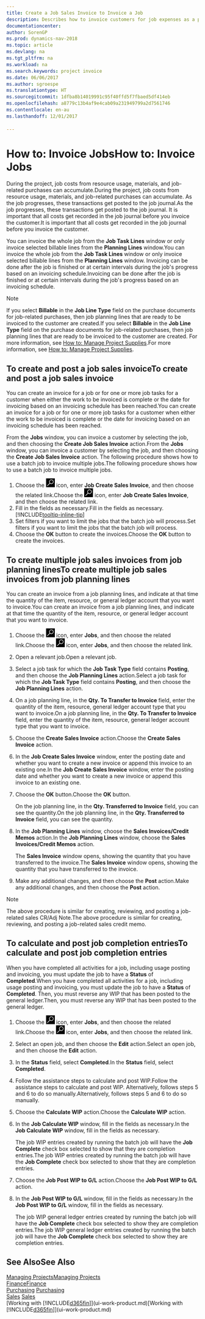 ```yaml
---
title: Create a Job Sales Invoice to Invoice a Job
description: Describes how to invoice customers for job expenses as a project progresses.
documentationcenter: 
author: SorenGP
ms.prod: dynamics-nav-2018
ms.topic: article
ms.devlang: na
ms.tgt_pltfrm: na
ms.workload: na
ms.search.keywords: project invoice
ms.date: 06/06/2017
ms.author: sgroespe
ms.translationtype: HT
ms.sourcegitcommit: 1dfba8b14019991c95f40ffd5f7fbaed5df414eb
ms.openlocfilehash: a8779c13b4af9e4cab09a231949799a2d7561746
ms.contentlocale: en-au
ms.lasthandoff: 12/01/2017

---
```

# <a name="how-to-invoice-jobs"></a><span data-ttu-id="6e4ec-103">How to: Invoice Jobs</span><span class="sxs-lookup"><span data-stu-id="6e4ec-103">How to: Invoice Jobs</span></span>
<span data-ttu-id="6e4ec-104">During the project, job costs from resource usage, materials, and job-related purchases can accumulate.</span><span class="sxs-lookup"><span data-stu-id="6e4ec-104">During the project, job costs from resource usage, materials, and job-related purchases can accumulate.</span></span> <span data-ttu-id="6e4ec-105">As the job progresses, these transactions get posted to the job journal.</span><span class="sxs-lookup"><span data-stu-id="6e4ec-105">As the job progresses, these transactions get posted to the job journal.</span></span> <span data-ttu-id="6e4ec-106">It is important that all costs get recorded in the job journal before you invoice the customer.</span><span class="sxs-lookup"><span data-stu-id="6e4ec-106">It is important that all costs get recorded in the job journal before you invoice the customer.</span></span>

<span data-ttu-id="6e4ec-107">You can invoice the whole job from the **Job Task Lines** window or only invoice selected billable lines from the **Planning Lines** window.</span><span class="sxs-lookup"><span data-stu-id="6e4ec-107">You can invoice the whole job from the **Job Task Lines** window or only invoice selected billable lines from the **Planning Lines** window.</span></span> <span data-ttu-id="6e4ec-108">Invoicing can be done after the job is finished or at certain intervals during the job's progress based on an invoicing schedule.</span><span class="sxs-lookup"><span data-stu-id="6e4ec-108">Invoicing can be done after the job is finished or at certain intervals during the job's progress based on an invoicing schedule.</span></span>

> [!NOTE]  
>   <span data-ttu-id="6e4ec-109">If you select **Billable** in the **Job Line Type** field on the purchase documents for job-related purchases, then job planning lines that are ready to be invoiced to the customer are created.</span><span class="sxs-lookup"><span data-stu-id="6e4ec-109">If you select **Billable** in the **Job Line Type** field on the purchase documents for job-related purchases, then job planning lines that are ready to be invoiced to the customer are created.</span></span> <span data-ttu-id="6e4ec-110">For more information, see [How to: Manage Project Supplies](projects-how-manage-project-supplies.md).</span><span class="sxs-lookup"><span data-stu-id="6e4ec-110">For more information, see [How to: Manage Project Supplies](projects-how-manage-project-supplies.md).</span></span>

## <a name="to-create-and-post-a-job-sales-invoice"></a><span data-ttu-id="6e4ec-111">To create and post a job sales invoice</span><span class="sxs-lookup"><span data-stu-id="6e4ec-111">To create and post a job sales invoice</span></span>
<span data-ttu-id="6e4ec-112">You can create an invoice for a job or for one or more job tasks for a customer when either the work to be invoiced is complete or the date for invoicing based on an invoicing schedule has been reached.</span><span class="sxs-lookup"><span data-stu-id="6e4ec-112">You can create an invoice for a job or for one or more job tasks for a customer when either the work to be invoiced is complete or the date for invoicing based on an invoicing schedule has been reached.</span></span>

<span data-ttu-id="6e4ec-113">From the **Jobs** window, you can invoice a customer by selecting the job, and then choosing the **Create Job Sales Invoice** action.</span><span class="sxs-lookup"><span data-stu-id="6e4ec-113">From the **Jobs** window, you can invoice a customer by selecting the job, and then choosing the **Create Job Sales Invoice** action.</span></span> <span data-ttu-id="6e4ec-114">The following procedure shows how to use a batch job to invoice multiple jobs.</span><span class="sxs-lookup"><span data-stu-id="6e4ec-114">The following procedure shows how to use a batch job to invoice multiple jobs.</span></span>  

1. <span data-ttu-id="6e4ec-115">Choose the ![Search for Page or Report](media/ui-search/search_small.png "Search for Page or Report icon") icon, enter **Job Create Sales Invoice**, and then choose the related link.</span><span class="sxs-lookup"><span data-stu-id="6e4ec-115">Choose the ![Search for Page or Report](media/ui-search/search_small.png "Search for Page or Report icon") icon, enter **Job Create Sales Invoice**, and then choose the related link.</span></span>  
2. <span data-ttu-id="6e4ec-116">Fill in the fields as necessary.</span><span class="sxs-lookup"><span data-stu-id="6e4ec-116">Fill in the fields as necessary.</span></span> [!INCLUDE[tooltip-inline-tip](includes/tooltip-inline-tip_md.md)]
3. <span data-ttu-id="6e4ec-117">Set filters if you want to limit the jobs that the batch job will process.</span><span class="sxs-lookup"><span data-stu-id="6e4ec-117">Set filters if you want to limit the jobs that the batch job will process.</span></span>
4. <span data-ttu-id="6e4ec-118">Choose the **OK** button to create the invoices.</span><span class="sxs-lookup"><span data-stu-id="6e4ec-118">Choose the **OK** button to create the invoices.</span></span>  

## <a name="to-create-multiple-job-sales-invoices-from-job-planning-lines"></a><span data-ttu-id="6e4ec-119">To create multiple job sales invoices from job planning lines</span><span class="sxs-lookup"><span data-stu-id="6e4ec-119">To create multiple job sales invoices from job planning lines</span></span>
<span data-ttu-id="6e4ec-120">You can create an invoice from a job planning lines, and indicate at that time the quantity of the item, resource, or general ledger account that you want to invoice.</span><span class="sxs-lookup"><span data-stu-id="6e4ec-120">You can create an invoice from a job planning lines, and indicate at that time the quantity of the item, resource, or general ledger account that you want to invoice.</span></span>

1. <span data-ttu-id="6e4ec-121">Choose the ![Search for Page or Report](media/ui-search/search_small.png "Search for Page or Report icon") icon, enter **Jobs**, and then choose the related link.</span><span class="sxs-lookup"><span data-stu-id="6e4ec-121">Choose the ![Search for Page or Report](media/ui-search/search_small.png "Search for Page or Report icon") icon, enter **Jobs**, and then choose the related link.</span></span>
2. <span data-ttu-id="6e4ec-122">Open a relevant job.</span><span class="sxs-lookup"><span data-stu-id="6e4ec-122">Open a relevant job.</span></span>
3. <span data-ttu-id="6e4ec-123">Select a job task for which the **Job Task Type** field contains **Posting**, and then choose the **Job Planning Lines** action.</span><span class="sxs-lookup"><span data-stu-id="6e4ec-123">Select a job task for which the **Job Task Type** field contains **Posting**, and then choose the **Job Planning Lines** action.</span></span>  
4. <span data-ttu-id="6e4ec-124">On a job planning line, in the **Qty. To Transfer to Invoice** field, enter the quantity of the item, resource, general ledger account type that you want to invoice.</span><span class="sxs-lookup"><span data-stu-id="6e4ec-124">On a job planning line, in the **Qty. To Transfer to Invoice** field, enter the quantity of the item, resource, general ledger account type that you want to invoice.</span></span>  
5. <span data-ttu-id="6e4ec-125">Choose the **Create Sales Invoice** action.</span><span class="sxs-lookup"><span data-stu-id="6e4ec-125">Choose the **Create Sales Invoice** action.</span></span>
6. <span data-ttu-id="6e4ec-126">In the **Job Create Sales Invoice** window, enter the posting date and whether you want to create a new invoice or append this invoice to an existing one.</span><span class="sxs-lookup"><span data-stu-id="6e4ec-126">In the **Job Create Sales Invoice** window, enter the posting date and whether you want to create a new invoice or append this invoice to an existing one.</span></span>
7. <span data-ttu-id="6e4ec-127">Choose the **OK** button.</span><span class="sxs-lookup"><span data-stu-id="6e4ec-127">Choose the **OK** button.</span></span>  

    <span data-ttu-id="6e4ec-128">On the job planning line, in the **Qty. Transferred to Invoice** field, you can see the quantity.</span><span class="sxs-lookup"><span data-stu-id="6e4ec-128">On the job planning line, in the **Qty. Transferred to Invoice** field, you can see the quantity.</span></span>
8. <span data-ttu-id="6e4ec-129">In the **Job Planning Lines** window, choose the **Sales Invoices/Credit Memos** action.</span><span class="sxs-lookup"><span data-stu-id="6e4ec-129">In the **Job Planning Lines** window, choose the **Sales Invoices/Credit Memos** action.</span></span>

    <span data-ttu-id="6e4ec-130">The **Sales Invoice** window opens, showing the quantity that you have transferred to the invoice.</span><span class="sxs-lookup"><span data-stu-id="6e4ec-130">The **Sales Invoice** window opens, showing the quantity that you have transferred to the invoice.</span></span>  
9. <span data-ttu-id="6e4ec-131">Make any additional changes, and then choose the **Post** action.</span><span class="sxs-lookup"><span data-stu-id="6e4ec-131">Make any additional changes, and then choose the **Post** action.</span></span>

> [!NOTE]  
>   <span data-ttu-id="6e4ec-132">The above procedure is similar for creating, reviewing, and posting a job-related sales CR/Adj Note.</span><span class="sxs-lookup"><span data-stu-id="6e4ec-132">The above procedure is similar for creating, reviewing, and posting a job-related sales credit memo.</span></span>

## <a name="to-calculate-and-post-job-completion-entries"></a><span data-ttu-id="6e4ec-133">To calculate and post job completion entries</span><span class="sxs-lookup"><span data-stu-id="6e4ec-133">To calculate and post job completion entries</span></span>
<span data-ttu-id="6e4ec-134">When you have completed all activities for a job, including usage posting and invoicing, you must update the job to have a **Status** of **Completed**.</span><span class="sxs-lookup"><span data-stu-id="6e4ec-134">When you have completed all activities for a job, including usage posting and invoicing, you must update the job to have a **Status** of **Completed**.</span></span> <span data-ttu-id="6e4ec-135">Then, you must reverse any WIP that has been posted to the general ledger.</span><span class="sxs-lookup"><span data-stu-id="6e4ec-135">Then, you must reverse any WIP that has been posted to the general ledger.</span></span>

1. <span data-ttu-id="6e4ec-136">Choose the ![Search for Page or Report](media/ui-search/search_small.png "Search for Page or Report icon") icon, enter **Jobs**, and then choose the related link.</span><span class="sxs-lookup"><span data-stu-id="6e4ec-136">Choose the ![Search for Page or Report](media/ui-search/search_small.png "Search for Page or Report icon") icon, enter **Jobs**, and then choose the related link.</span></span>  
2. <span data-ttu-id="6e4ec-137">Select an open job, and then choose the **Edit** action.</span><span class="sxs-lookup"><span data-stu-id="6e4ec-137">Select an open job, and then choose the **Edit** action.</span></span>
3. <span data-ttu-id="6e4ec-138">In the **Status** field, select **Completed**.</span><span class="sxs-lookup"><span data-stu-id="6e4ec-138">In the **Status** field, select **Completed**.</span></span>
4. <span data-ttu-id="6e4ec-139">Follow the assistance steps to calculate and post WIP.</span><span class="sxs-lookup"><span data-stu-id="6e4ec-139">Follow the assistance steps to calculate and post WIP.</span></span> <span data-ttu-id="6e4ec-140">Alternatively, follows steps 5 and 6 to do so manually.</span><span class="sxs-lookup"><span data-stu-id="6e4ec-140">Alternatively, follows steps 5 and 6 to do so manually.</span></span>  
5. <span data-ttu-id="6e4ec-141">Choose the **Calculate WIP** action.</span><span class="sxs-lookup"><span data-stu-id="6e4ec-141">Choose the **Calculate WIP** action.</span></span>
6. <span data-ttu-id="6e4ec-142">In the **Job Calculate WIP** window, fill in the fields as necessary.</span><span class="sxs-lookup"><span data-stu-id="6e4ec-142">In the **Job Calculate WIP** window, fill in the fields as necessary.</span></span>  

     <span data-ttu-id="6e4ec-143">The job WIP entries created by running the batch job will have the **Job Complete** check box selected to show that they are completion entries.</span><span class="sxs-lookup"><span data-stu-id="6e4ec-143">The job WIP entries created by running the batch job will have the **Job Complete** check box selected to show that they are completion entries.</span></span>  
7. <span data-ttu-id="6e4ec-144">Choose the **Job Post WIP to G/L** action.</span><span class="sxs-lookup"><span data-stu-id="6e4ec-144">Choose the **Job Post WIP to G/L** action.</span></span>
8. <span data-ttu-id="6e4ec-145">In the **Job Post WIP to G/L** window, fill in the fields as necessary.</span><span class="sxs-lookup"><span data-stu-id="6e4ec-145">In the **Job Post WIP to G/L** window, fill in the fields as necessary.</span></span>  

     <span data-ttu-id="6e4ec-146">The job WIP general ledger entries created by running the batch job will have the **Job Complete** check box selected to show they are completion entries.</span><span class="sxs-lookup"><span data-stu-id="6e4ec-146">The job WIP general ledger entries created by running the batch job will have the **Job Complete** check box selected to show they are completion entries.</span></span>

## <a name="see-also"></a><span data-ttu-id="6e4ec-147">See Also</span><span class="sxs-lookup"><span data-stu-id="6e4ec-147">See Also</span></span>
[<span data-ttu-id="6e4ec-148">Managing Projects</span><span class="sxs-lookup"><span data-stu-id="6e4ec-148">Managing Projects</span></span>](projects-manage-projects.md)  
[<span data-ttu-id="6e4ec-149">Finance</span><span class="sxs-lookup"><span data-stu-id="6e4ec-149">Finance</span></span>](finance.md)  
<span data-ttu-id="6e4ec-150">[Purchasing](purchasing-manage-purchasing.md)       </span><span class="sxs-lookup"><span data-stu-id="6e4ec-150">[Purchasing](purchasing-manage-purchasing.md)       </span></span>  
<span data-ttu-id="6e4ec-151">[Sales](sales-manage-sales.md)    </span><span class="sxs-lookup"><span data-stu-id="6e4ec-151">[Sales](sales-manage-sales.md)    </span></span>  
<span data-ttu-id="6e4ec-152">[Working with [!INCLUDE[d365fin](includes/d365fin_md.md)]](ui-work-product.md)</span><span class="sxs-lookup"><span data-stu-id="6e4ec-152">[Working with [!INCLUDE[d365fin](includes/d365fin_md.md)]](ui-work-product.md)</span></span>  

